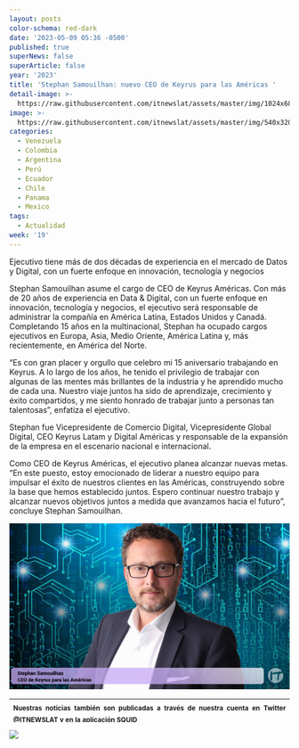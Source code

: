 ```yaml
---
layout: posts
color-schema: red-dark
date: '2023-05-09 05:36 -0500'
published: true
superNews: false
superArticle: false
year: '2023'
title: 'Stephan Samouilhan: nuevo CEO de Keyrus para las Américas '
detail-image: >-
  https://raw.githubusercontent.com/itnewslat/assets/master/img/1024x680/Stephan-Samouilhan-g.jpg
image: >-
  https://raw.githubusercontent.com/itnewslat/assets/master/img/540x320/Stephan-Samouilhan-p.jpg
categories:
  - Venezuela
  - Colombia
  - Argentina
  - Perú
  - Ecuador
  - Chile
  - Panama
  - Mexico
tags:
  - Actualidad
week: '19'
---
```

Ejecutivo tiene más de dos décadas de experiencia en el mercado de Datos y Digital, con un fuerte enfoque en innovación, tecnología y negocios
 
Stephan Samouilhan asume el cargo de CEO de Keyrus Américas. Con más de 20 años de experiencia en Data & Digital, con un fuerte enfoque en innovación, tecnología y negocios, el ejecutivo será responsable de administrar la compañía en América Latina, Estados Unidos y Canadá. Completando 15 años en la multinacional, Stephan ha ocupado cargos ejecutivos en Europa, Asia, Medio Oriente, América Latina y, más recientemente, en América del Norte. 
 
“Es con gran placer y orgullo que celebro mi 15 aniversario trabajando en Keyrus. A lo largo de los años, he tenido el privilegio de trabajar con algunas de las mentes más brillantes de la industria y he aprendido mucho de cada una. Nuestro viaje juntos ha sido de aprendizaje, crecimiento y éxito compartidos, y me siento honrado de trabajar junto a personas tan talentosas”, enfatiza el ejecutivo. 
 
Stephan fue Vicepresidente de Comercio Digital, Vicepresidente Global Digital, CEO Keyrus Latam y Digital Américas y responsable de la expansión de la empresa en el escenario nacional e internacional. 
 
Como CEO de Keyrus Américas, el ejecutivo planea alcanzar nuevas metas. “En este puesto, estoy emocionado de liderar a nuestro equipo para impulsar el éxito de nuestros clientes en las Américas, construyendo sobre la base que hemos establecido juntos. Espero continuar nuestro trabajo y alcanzar nuevos objetivos juntos a medida que avanzamos hacia el futuro”, concluye Stephan Samouilhan.

![](https://raw.githubusercontent.com/itnewslat/assets/master/img/540x320/Stephan-Samouilhan-p.jpg)

<table style="height: 42px;" width="569">
<tbody>
<tr>
<td style="text-align: justify;"><sub><strong>Nuestras noticias también son publicadas a través de nuestra cuenta en Twitter <a href="https://twitter.com/itnewslat?lang=es">@ITNEWSLAT</a> y en la aplicación <a href="https://squidapp.co/en/">SQUID</a></strong></sub></td>
</tr>
</tbody>
</table>
<img src="https://tracker.metricool.com/c3po.jpg?hash=56f88a41e39ab42c063cc51676587a04"/>